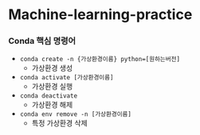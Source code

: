 # Machine-learning-practice
### Conda 핵심 명령어  
- `conda create -n {가상환경이름} python=[원하는버전]`  
  - 가상환경 생성
- `conda activate [가상환경이름]`
  - 가상환경 실행
- `conda deactivate`
  - 가상환경 해제
- `conda env remove -n [가상환경이름]`
  - 특정 가상환경 삭제
